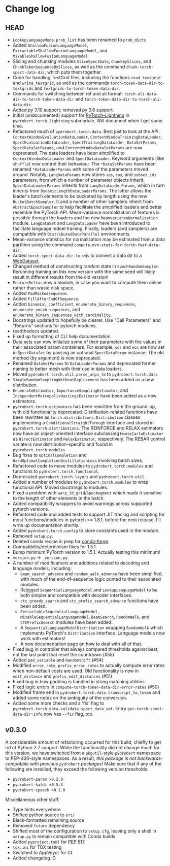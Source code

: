 # Change log

## HEAD

- `LookupLanguageMode.prob_list` has been renamed to `prob_dicts`
- Added `ShallowFusionLanguageModel`, `ExtractableShallowFusionLanguageModel`,
  and `MixableShallowFusionLanguageModel`
- Slicing and chunking modules `SliceSpectData`, `ChunkBySlices`, and
  `ChunkTokenSequenceBySlices`, as well as the command
  `chunk-torch-spect-data-dir`, which puts them together.
- Code for handling TextGrid files, including the functions `read_textgrid` and
  `write_textgrid`, as well as the commands `torch-token-data-dir-to-textgrids`
  and `textgrids-to-torch-token-data-dir`.
- Commands for switching between ref and ali format:
  `torch-ali-data-dir-to-torch-token-data-dir` and
  `torch-token-data-dir-to-torch-ali-data-dir`.
- Added py 3.10 support; removed py 3.6 support.
- Initial (undocumented) support for
  [PyTorch-Lightning](https://www.pytorchlightning.ai/) in
  `pydrobert.torch.lightning` submodule. Will document when I get some time.
- Refactored much of `pydrobert.torch.data`. Best just to look at the API.
  `ContextWindowEvaluationDataLoader`, `ContextWindowTrainingDataLoader`,
  `SpectEvaluationDataLoader`, `SpectTrainingDataLoader`, `DataSetParams`,
  `SpectDataSetParams`, and `ContextWindowDataSetParams` are now deprecated.
  The data loaders have been simplified to `ContextWindowDataLoader` and
  `SpectDataLoader`. Keyword arguments (like `shuffle`) now control their
  behaviour. The `*DataSetParams` have been renamed `*DataLoaderParams` with
  some of the parameters moved around. Notably, `LangDataParams` now stores
  `sos`, `eos`, and `subset_ids` parameters, from which a number of parameter
  objects inherit. `SpectDataLoaderParams` inherits from
  `LangDataLoaderParams`, which in turn inherits from
  `DynamicLengthDataLoaderParams`. The latter allows the loader's batch
  elements to be bucketed by length using the new `BucketBatchSampler`. It and
  a number of other samplers inherit from `AbstractEpochSampler` to help
  facilitate the simplified loaders and better resemble the PyTorch API.
  Mean-variance normalization of features is possible through the loaders and
  the new `MeanVarianceNormalization` module. `LangDataSet` and
  `LangDataLoader` have been introduced to facilitate language mdoel training.
  Finally, loaders (and samplers) are compatible with `DistributedDataParallel`
  environments.
- Mean-variance statistics for normalization may be estimated from a data
  partition using the command `compute-mvn-stats-for-torch-feat-data-dir`.
- Added `torch-spect-data-dir-to-wds` to convert a data dir to a
  [WebDataset](https://github.com/webdataset/webdataset).
- Changed method of constructing random state in `EpochRandomSampler`.
  Rerunning training on this new version with the same seed will likely result
  in different results from the old version!
- `FeatureDeltas` now a module, in case you want to compute them online rather
  than waste disk space.
- Added `PadMaskedSequence`.
- Added  `FillAfterEndOfSequence`.
- Added `binomial_coefficient`, `enumerate_binary_sequences`,
  `enumerate_vocab_sequences`, and
  `enumerate_binary_sequences_with_cardinality`.
- Docstrings updated to hopefully be clearer. Use "Call Parameters" and
  "Returns" sections for pytorch modules.
- readthedocs updated.
- Fixed up formatting of CLI help documentation.
- Data sets can now initialize some of their parameters with the values in
  their associated param containers. For example, `sos` and `eos` are now
  set in `SpectDataSet` by passing an optional `SpectDataParam` instance. The
  old method (by argument) is now deprecated.
- Renamed `DataSetParams` to `DataLoaderParams` and deprecated former naming
  to better mesh with their use in data loaders.
- Moved `pydrobert.torch.util.parse_arpa_lm` to `pydrobert.torch.data`
- `SimpleRandomSamplingWithoutReplacement` has been added as a new
  distribution.
- `EnumerateEstimator`, `ImportanceSamplingEstimator`, and
  `IndependentMetropolisHastingsEstimator` have been added as a new estimators.
- `pydrobert.torch.estimators` has been rewritten from the ground-up, with old
  functionality deprecated. Distribution-related functions have been rewritten
  as `torch.distributions.Distribution` classes implementing a
  `ConditionalStraightThrough` interface and stored in
  `pydrobert.torch.distributions`. The REINFORCE and RELAX estimators now have
  an object-oriented interface subclassing `MonteCarloEstimator` as
  `DirectEstimator` and `RelaxEstimator`, respectively.  The REBAR control
  variate is now distribution-specific and found in `pydrobert.torch.modules`.
- Bug fixes to `OptimalCompletion` and `HardOptimalCompletionDistillationLoss`
  involving batch sizes.
- Refactored code to move modules to `pydrobert.torch.modules` and functions
  to `pydrobert.torch.functional`.
- Deprecated `pydrobert.torch.layers` and `pydrobert.torch.util`.
- Added a number of modules to `pydrobert.torch.modules` to wrap functional
  API. Moved docstrings to modules.
- Fixed a problem with `warp_1d_grid`/`SpecAugment` which made it sensitive
  to the length of other elements in the batch.
- Added compatibility wrappers to avoid warnings across supported pytorch
  versions.
- Refactored code and added tests to support JIT tracing and scripting for most
  functions/modules in pytorch >= 1.8.1.
  before the next release. I'll write up documentation shortly.
- Added `pydrobert.torch.config` to store constants used in the module.
- Removed `setup.py`.
- Deleted conda recipe in prep for [conda-forge](https://conda-forge.org/).
- Compatibility/determinism fixes for 1.5.1.
- Bump minimum PyTorch version to 1.5.1. Actually testing this minimum!
- `version.py` -> `_version.py`.
- A number of modifications and additions related to decoding and language
  models, including:
  - `beam_search_advance` and `random_walk_advance` have been simplified, with
    much of the end-of-sequence logic punted to their associated modules.
  - Rejigged `SequentialLanguageModel` and `LookupLanguageModel` to be both
    simpler and compatible with decoder interfaces.
  - `ctc_greedy_search` and `ctc_prefix_search_advance` functions have been
    added.
  - `ExtractableSequentialLanguageModel`, `MixableSequentialLanguageModel`,
    `BeamSearch`, `RandomWalk`, and `CTCPrefixSearch` modules have been added.
  - A `SequentialLanguageModelDistribution` wrapping `RandomWalk` which
    implements PyTorch's `Distribution` interface. Language models now work
    with estimators!
  - A new documentation page on how to deal with all of that.
- Fixed bug in controller that always compared thresholds against best, not the
  last point that reset the countdown (#55)
- Added `pad_variable` and `RandomShift` (#54)
- Modified `error_rate`, `prefix_error_rates` to actually compute error rates
  when non-default costs are used. Old functionality is now in `edit_distance`
  and `prefix_edit_distances` (#51)
- Fixed bug in how padding is handled in string matching utilities.
- Fixed logic errors in `compute-torch-token-data-dir-error-rates` (#50)
- Modified frame end in `pydrobert.torch.data.transcript_to_token` and added
  some notes on the ambiguity of the conversion.
- Added some more checks and a 'fix' flag to
  `pydrobert.torch.data.validate_spect_data_set`. Entry
  `get-torch-spect-data-dir-info` now has `--fix` flag, too.

## v0.3.0

A considerable amount of refactoring occurred for this build, chiefly to get
rid of Python 2.7 support. While the functionality did not change much for this
version, we have switched from a `pkgutil`-style `pydrobert` namespace to
PEP-420-style namespaces. As a result, *this package is not
backwards-compatible with previous `pydrobert` packages!* Make sure that if any
of the following are installed, they exceed the following version thresholds:

- `pydrobert-param >0.2.0`
- `pydrobert-kaldi >0.5.3`
- `pydrobert-speech >0.1.0`

Miscellaneous other stuff:

- Type hints everywhere
- Shifted python source to `src/`
- Black-formatted remaining source
- Removed `future` dependency
- Shifted most of the configuration to `setup.cfg`, leaving only a shell
  in `setup.py` to remain compatible with Conda builds
- Added `pyproject.toml` for [PEP
  517](https://www.python.org/dev/peps/pep-0517/).
- `tox.ini` for TOX testing
- Switched to AppVeyor for CI
- Added changelog :D
